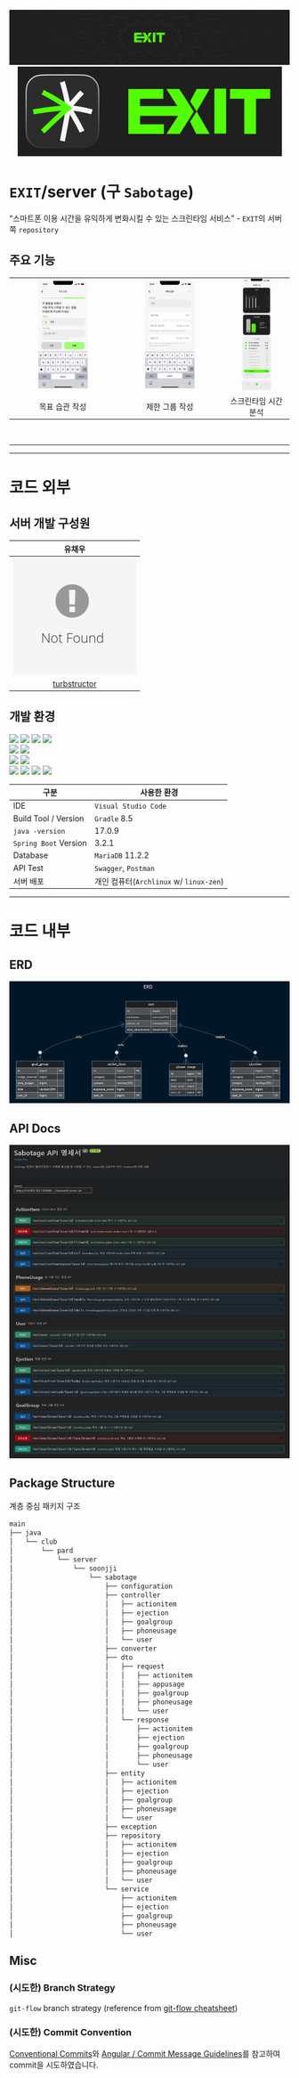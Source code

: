 <p align="center">
    <img src="./assets/exit-banner.png" />
    <img src="./assets/exit-logo.png" />
</p>


# `EXIT`/server (구 `Sabotage`)
“스마트폰 이용 시간을 유익하게 변화시킬 수 있는 스크린타임 서비스” - `EXIT`의 서버 쪽 `repository`

## 주요 기능
<table>
    <tr>
        <td align="center"><img src="./assets/action_item.png" width="50%" /></td>
        <td align="center"><img src="./assets/goal_group.png" width="50%" /></td>
        <td align="center"><img src="./assets/analysis.png" width="50%" /> <br></td>
    </tr>
    <tr>
        <td align="center">목표 습관 작성</td>
        <td align="center">제한 그룹 작성</td>
        <td align="center">스크린타임 시간 분석</td>
    </tr>
</table><br>

---
---

# 코드 외부

## 서버 개발 구성원
| 유채우 |
| :---: |
| ![](./assets/not-found.png) |
| [turbstructor](https://github.com/turbstructor) |

## 개발 환경
<img src="https://img.shields.io/badge/Java-437291?style=for-the-badge&logo=OpenJDK&logoColor=white"> <img src="https://img.shields.io/badge/Spring Boot-6DB33F?style=for-the-badge&logo=springboot&logoColor=white"> <img src="https://img.shields.io/badge/Gradle-02303A?style=for-the-badge&logo=gradle&logoColor=white"> <img src="https://img.shields.io/badge/Swagger-85EA2D?style=for-the-badge&logo=swagger&logoColor=white"> <br>
<img src="https://img.shields.io/badge/MariaDB-003545?style=for-the-badge&logo=mariadb&logoColor=white"> <img src="https://img.shields.io/badge/Archlinux-1793D1?style=for-the-badge&logo=archlinux&logoColor=white"> <br>
<img src="https://img.shields.io/badge/Visual Studio Code-007ACC?style=for-the-badge&logo=visual studio code&logoColor=white"> <img src="https://img.shields.io/badge/Postman-FF6C37?style=for-the-badge&logo=postman&logoColor=white"> <br>
<img src="https://img.shields.io/badge/Notion-000000?style=for-the-badge&logo=notion&logoColor=white"> <img src="https://img.shields.io/badge/Figma-F24E1E?style=for-the-badge&logo=figma&logoColor=white"> <img src="https://img.shields.io/badge/Mermaid-FF3670?style=for-the-badge&logo=mermaid&logoColor=white"> <img src="https://img.shields.io/badge/Obsidian-7C3AED?style=for-the-badge&logo=obsidian&logoColor=white">

| 구분 | 사용한 환경 |
| --- | --- |
| IDE | `Visual Studio Code` |
| Build Tool / Version | `Gradle` 8.5 |
| `java -version` | 17.0.9 |
| `Spring Boot` Version | 3.2.1 |
| Database | `MariaDB` 11.2.2 |
| API Test | `Swagger`, `Postman` |
| 서버 배포 | 개인 컴퓨터(`Archlinux` w/ `linux-zen`) |

---

# 코드 내부

## ERD
![](./assets/sabotage_server_erd.png)

## API Docs
![](./assets/Sabotage_Server_API_Docs.png)

## Package Structure
계층 중심 패키지 구조
```
main
├── java
│   └── club
│       └── pard
│           └── server
│               └── soonjji
│                   └── sabotage
│                       ├── configuration
│                       ├── controller
│                       │   ├── actionitem
│                       │   ├── ejection
│                       │   ├── goalgroup
│                       │   ├── phoneusage
│                       │   └── user
│                       ├── converter
│                       ├── dto
│                       │   ├── request
│                       │   │   ├── actionitem
│                       │   │   ├── appusage
│                       │   │   ├── goalgroup
│                       │   │   ├── phoneusage
│                       │   │   └── user
│                       │   └── response
│                       │       ├── actionitem
│                       │       ├── ejection
│                       │       ├── goalgroup
│                       │       ├── phoneusage
│                       │       └── user
│                       ├── entity
│                       │   ├── actionitem
│                       │   ├── ejection
│                       │   ├── goalgroup
│                       │   ├── phoneusage
│                       │   └── user
│                       ├── exception
│                       ├── repository
│                       │   ├── actionitem
│                       │   ├── ejection
│                       │   ├── goalgroup
│                       │   ├── phoneusage
│                       │   └── user
│                       └── service
│                           ├── actionitem
│                           ├── ejection
│                           ├── goalgroup
│                           ├── phoneusage
│                           └── user
```

## Misc
### (시도한) Branch Strategy
`git-flow` branch strategy (reference from [git-flow cheatsheet](https://danielkummer.github.io/git-flow-cheatsheet/))

### (시도한) Commit Convention
[Conventional Commits](https://www.conventionalcommits.org/en/v1.0.0/#summary)와 [Angular / Commit Message Guidelines](https://github.com/angular/angular/blob/22b96b9/CONTRIBUTING.md#-commit-message-guidelines)를 참고하여 commit을 시도하였습니다.